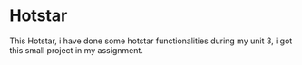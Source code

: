 # Hotstar
This Hotstar, i have done some hotstar functionalities during my unit 3, i got this small project in my assignment.
